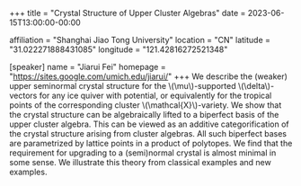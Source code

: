 +++
title = "Crystal Structure of Upper Cluster Algebras"
date = 2023-06-15T13:00:00-00:00

affiliation = "Shanghai Jiao Tong University"
location = "CN"
latitude = "31.022271888431085"
longitude = "121.42816272521348"

[speaker]
  name = "Jiarui Fei"
  homepage = "https://sites.google.com/umich.edu/jiarui/"
+++
We describe the (weaker) upper seminormal crystal structure for the \\(\mu\\)-supported \\(\delta\\)-vectors for any ice quiver with potential, or equivalently for the tropical points of the corresponding cluster \\(\mathcal{X}\\)-variety.
We show that the crystal structure can be algebraically lifted to a biperfect basis of the upper cluster algebra. This can be viewed as an additive categorification of the crystal structure arising from cluster algebras.
All such biperfect bases are parametrized by lattice points in a product of polytopes. We find that the requirement for upgrading to a (semi)normal crystal is almost minimal in some sense. We illustrate this theory from classical examples and new examples.

